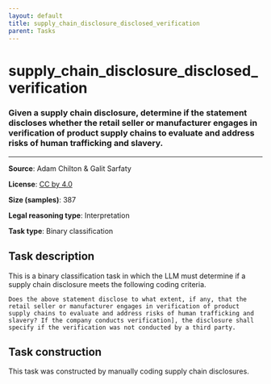 ```yaml
---
layout: default
title: supply_chain_disclosure_disclosed_verification
parent: Tasks
---
```

# supply_chain_disclosure_disclosed_verification

### Given a supply chain disclosure, determine if the statement discloses whether the retail seller or manufacturer engages in verification of product supply chains to evaluate and address risks of human trafficking and slavery.
---



**Source**: Adam Chilton & Galit Sarfaty

**License**: [CC by 4.0](https://creativecommons.org/licenses/by/4.0/)

**Size (samples)**: 387

**Legal reasoning type**: Interpretation

**Task type**: Binary classification

## Task description

This is a binary classification task in which the LLM must determine if a supply chain disclosure meets the following coding criteria.

```text
Does the above statement disclose to what extent, if any, that the retail seller or manufacturer engages in verification of product supply chains to evaluate and address risks of human trafficking and slavery? If the company conducts verification], the disclosure shall specify if the verification was not conducted by a third party.
```

## Task construction

This task was constructed by manually coding supply chain disclosures.

